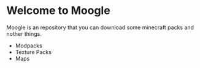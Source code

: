# Welcome to Moogle

<p>Moogle is an repository that you can download some minecraft packs and nother things.</p>

  * Modpacks
  * Texture Packs
  * Maps
